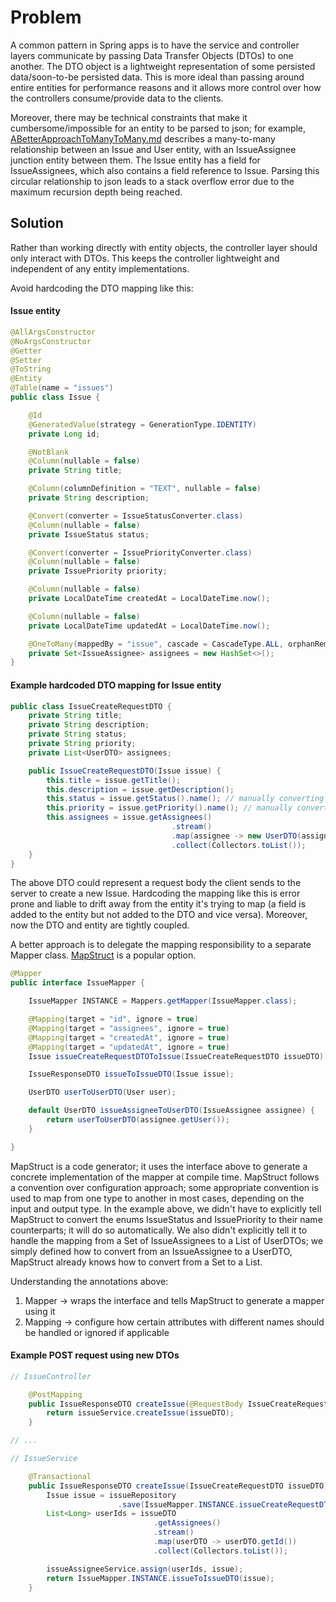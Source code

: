 # Problem

A common pattern in Spring apps is to have the service and controller layers communicate
by passing Data Transfer Objects (DTOs) to one another. The DTO object is a lightweight
representation of some persisted data/soon-to-be persisted data. This is more ideal than
passing around entire entities for performance reasons and it allows more control over how
the controllers consume/provide data to the clients.

Moreover, there may be technical constraints that make it cumbersome/impossible for an entity
to be parsed to json; for example, [ABetterApproachToManyToMany.md](ABetterApproachToManyToMany.md) describes
a many-to-many relationship between an Issue and User entity, with an IssueAssignee junction entity between them.
The Issue entity has a field for IssueAssignees, which also contains a field reference to Issue. Parsing
this circular relationship to json leads to a stack overflow error due to the maximum recursion depth being reached.

## Solution

Rather than working directly with entity objects, the controller layer should only interact with
DTOs. This keeps the controller lightweight and independent of any entity implementations.

Avoid hardcoding the DTO mapping like this:

#### Issue entity

```java
@AllArgsConstructor
@NoArgsConstructor
@Getter
@Setter
@ToString
@Entity
@Table(name = "issues")
public class Issue {

    @Id
    @GeneratedValue(strategy = GenerationType.IDENTITY)
    private Long id;

    @NotBlank
    @Column(nullable = false)
    private String title;

    @Column(columnDefinition = "TEXT", nullable = false)
    private String description;

    @Convert(converter = IssueStatusConverter.class)
    @Column(nullable = false)
    private IssueStatus status;

    @Convert(converter = IssuePriorityConverter.class)
    @Column(nullable = false)
    private IssuePriority priority;

    @Column(nullable = false)
    private LocalDateTime createdAt = LocalDateTime.now();

    @Column(nullable = false)
    private LocalDateTime updatedAt = LocalDateTime.now();

    @OneToMany(mappedBy = "issue", cascade = CascadeType.ALL, orphanRemoval = true)
    private Set<IssueAssignee> assignees = new HashSet<>();
}
```

#### Example hardcoded DTO mapping for Issue entity

```java
public class IssueCreateRequestDTO {
    private String title;
    private String description;
    private String status;
    private String priority;
    private List<UserDTO> assignees;

    public IssueCreateRequestDTO(Issue issue) {
        this.title = issue.getTitle();
        this.description = issue.getDescription();
        this.status = issue.getStatus().name(); // manually converting from enum to string
        this.priority = issue.getPriority().name(); // manually converting from enum to string
        this.assignees = issue.getAssignees()
                                    .stream()
                                    .map(assignee -> new UserDTO(assignee.getUser()))
                                    .collect(Collectors.toList());
    }
}
```

The above DTO could represent a request body the client sends to the server
to create a new Issue. Hardcoding the mapping like this is error prone and liable to drift
away from the entity it's trying to map (a field is added to the entity but not added to the
DTO and vice versa). Moreover, now the DTO and entity are tightly coupled.

A better approach is to delegate the mapping responsibility to a separate Mapper class.
[MapStruct](https://mapstruct.org/) is a popular option.

```java
@Mapper
public interface IssueMapper {

    IssueMapper INSTANCE = Mappers.getMapper(IssueMapper.class);

    @Mapping(target = "id", ignore = true)
    @Mapping(target = "assignees", ignore = true)
    @Mapping(target = "createdAt", ignore = true)
    @Mapping(target = "updatedAt", ignore = true)
    Issue issueCreateRequestDTOToIssue(IssueCreateRequestDTO issueDTO);

    IssueResponseDTO issueToIssueDTO(Issue issue);

    UserDTO userToUserDTO(User user);

    default UserDTO issueAssigneeToUserDTO(IssueAssignee assignee) {
        return userToUserDTO(assignee.getUser());
    }

}
```

MapStruct is a code generator; it uses the interface above to generate a concrete implementation
of the mapper at compile time. MapStruct follows a convention over configuration approach; some
appropriate convention is used to map from one type to another in most cases, depending on the input
and output type. In the example above, we didn't have to explicitly tell MapStruct to convert the enums
IssueStatus and IssuePriority to their name counterparts; it will do so automatically. We also didn't
explicitly tell it to handle the mapping from a Set of IssueAssignees to a List of UserDTOs; we simply
defined how to convert from an IssueAssignee to a UserDTO, MapStruct already knows how to convert from a
Set to a List.

Understanding the annotations above:

1. Mapper -> wraps the interface and tells MapStruct to generate a mapper using it
2. Mapping -> configure how certain attributes with different names should be handled or ignored if applicable

#### Example POST request using new DTOs

```java
// IssueController

    @PostMapping
    public IssueResponseDTO createIssue(@RequestBody IssueCreateRequestDTO issueDTO) {
        return issueService.createIssue(issueDTO);
    }

// ...

// IssueService

    @Transactional
    public IssueResponseDTO createIssue(IssueCreateRequestDTO issueDTO) {
        Issue issue = issueRepository
                        .save(IssueMapper.INSTANCE.issueCreateRequestDTOToIssue(issueDTO));
        List<Long> userIds = issueDTO
                                .getAssignees()
                                .stream()
                                .map(userDTO -> userDTO.getId())
                                .collect(Collectors.toList());

        issueAssigneeService.assign(userIds, issue);
        return IssueMapper.INSTANCE.issueToIssueDTO(issue);
    }
```
